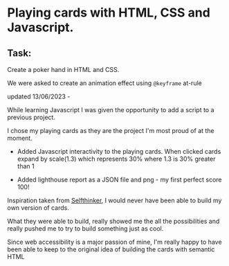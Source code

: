 # Playing cards with HTML, CSS and Javascript.

## Task:

Create a poker hand in HTML and CSS.

We were asked to create an animation effect using ```@keyframe``` at-rule

updated 13/06/2023 - 

While learning Javascript I was given the opportunity to add a script to a previous project.

I chose my playing cards as they are the project I'm most proud of at the moment.

- Added Javascript interactivity to the playing cards. 
When clicked cards expand by scale(1.3) which represents 30% where 1.3 is 30% greater than 1

- Added lighthouse report as a JSON file and png - my first perfect score 100!

Inspiration taken from [Selfthinker](https://selfthinker.github.io/CSS-Playing-Cards/), I would never have been able to build my own version of cards.

What they were able to build, really showed me the all the possibilities and really pushed me to try to build something just as cool.

Since web accessibility is a major passion of mine, I'm really happy to have been able to keep to the original idea of building the cards with semantic HTML